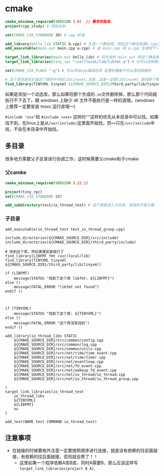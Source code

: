 # cmake

```cmake
cmake_minimum_required(VERSION 3.0)  // 要求的版本
project(cpp_study) # 项目名称

set(CMAKE_CXX_STANDARD 20) # cpp 标准

add_library(hello_lib STATIC b.cpp) # 生成一个静态库，然后这个静态库是b.cpp生成的，其实就是.o文件
add_executable(main.out main.cpp a.cpp) # 由 main.cpp 和 a.cpp 生成呢个一个main.out文件

target_link_libraries(main.out hello_lib) # 将生成的 main.out 和这个静态库进行链接
target_link_libraries(tiny_rpc "/usr/local/lib/libfmt.a") # 也可以这样直接链接 libfmt.a

set(CMAKE_CXX_FLAGS "-g") # 可以添加cpp编译选项 这里好像是不可以添加链接的

# 这个意思是在后面这个路径中寻找libtinyxml,注意，这里一定是libtinyxml 是找那个带lib的
find_library(TINYXML tinyxml ${CMAKE_SOURCE_DIR}/third_party/lib/tinyxml)

```

如果是添加一个动态库，那么如果将那个生成的`.so`文件删除掉，那么那个代码就执行不下去了，跟 windows 上缺少
dll 文件不能执行是一样的道理。(windows 上推荐一定要安装 msvc 运行库哦～)

`#include "xxx"`和 `#include <xxx>` 这样的`“”`这样的优先从本目录中可以找，如果找不到，在linux上是从`/usr/include/`这里面开始找，而`<>`只在`/usr/include`中找，不会在本目录中开始找。

## 多目录

很多地方需要父子目录进行协调工作，这时候需要父cmake和子cmake

### 父camke

```cmake
cmake_minimum_required(VERSION 3.22.1)

project(tiny_rpc)
set(CMAKE_CXX_STANDARD 23)

add_subdirectory(test/io_thread_test) # 这个就是加入子目录，其他的不是关键
```

### 子目录

```camke
add_executable(io_thread_test test_io_thread_group.cpp)

include_directories(${CMAKE_SOURCE_DIR}/src/include)
include_directories(${CMAKE_SOURCE_DIR}/third_party/include)

# 找到这个库，然后直接安装就行了
find_library(LIBFMT fmt /usr/local/lib)
find_library(TINYXML tinyxml ${CMAKE_SOURCE_DIR}/third_party/lib/tinyxml)

if (LIBFMT)
    message(STATUS "找到了这个库 libfmt: ${LIBFMT}")
else ()
    message(FATAL_ERROR "libfmt not found")
endif ()



if (TINYXML)
    message(STATUS "找到了这个库: ${TINYXML}")
else ()
    message(FATAL_ERROR "这个库没有找到")
endif ()

add_library(io_thread_libs STATIC
    ${CMAKE_SOURCE_DIR}/src/common/config.cpp
    ${CMAKE_SOURCE_DIR}/src/common/log.cpp
    ${CMAKE_SOURCE_DIR}/src/common/utils.cpp
    ${CMAKE_SOURCE_DIR}/src/net/time/time_event.cpp
    ${CMAKE_SOURCE_DIR}/src/net/time/timer.cpp
    ${CMAKE_SOURCE_DIR}/src/net/eventloop.cpp
    ${CMAKE_SOURCE_DIR}/src/net/fd_event.cpp
    ${CMAKE_SOURCE_DIR}/src/net/wakeup_fd_event.cpp
    ${CMAKE_SOURCE_DIR}/src/net/io_thread/io_thread.cpp
    ${CMAKE_SOURCE_DIR}/src/net/io_thread/io_thread_group.cpp
    
)
target_link_libraries(io_thread_test    
    io_thread_libs
    ${TINYXML}
    ${LIBFMT}
    ou 
)

add_test(NAME test COMMAND io_thread_test)
```

## 注意事项

- 在链接的时候要格外注意一定要按照顺序进行连接，就是没有依赖的往前面链接，有依赖的往后面链接，否则就会寄了！！
  - 这里如果一个程序依赖A库B库，同时A需要B，那么应该这样写`target_link_libraries(project B A)`,
